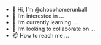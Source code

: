 - 👋 Hi, I’m @chocohomerunball
- 👀 I’m interested in ...
- 🌱 I’m currently learning ...
- 💞️ I’m looking to collaborate on ...
- 📫 How to reach me ...

<!---
chocohomerunball/chocohomerunball is a ✨ special ✨ repository because its `README.md` (this file) appears on your GitHub profile.
You can click the Preview link to take a look at your changes.
--->
